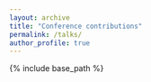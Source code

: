 ```yaml
---
layout: archive
title: "Conference contributions"
permalink: /talks/
author_profile: true
---
```


{% include base_path %}
<div id="talksfeed"></div>
<script type="text/javascript" src="{{ '/assets/js/mytalks.js' | relative_url }}"></script>

